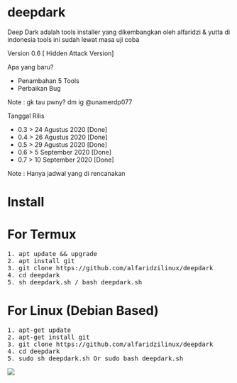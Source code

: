 # deepdark
Deep Dark adalah tools installer yang dikembangkan oleh alfaridzi &amp; yutta di indonesia tools ini sudah lewat masa uji coba

Version 0.6 [ Hidden Attack Version]

Apa yang baru?
- Penambahan 5 Tools
- Perbaikan Bug

Note : gk tau pwny? dm ig @unamerdp077

Tanggal Rilis

- 0.3 > 24 Agustus 2020 [Done]
- 0.4 > 26 Agustus 2020 [Done]
- 0.5 > 29 Agustus 2020 [Done]
- 0.6 > 5 September 2020 [Done]
- 0.7 > 10 September 2020 [Done]

Note : Hanya jadwal yang di rencanakan


# Install

# For Termux
<pre>
1. apt update && upgrade
2. apt install git
3. git clone https://github.com/alfaridzilinux/deepdark
4. cd deepdark
5. sh deepdark.sh / bash deepdark.sh
</pre>

# For Linux (Debian Based)
<pre>
1. apt-get update 
2. apt-get install git
3. git clone https://github.com/alfaridzilinux/deepdark
4. cd deepdark
5. sudo sh deepdark.sh Or sudo bash deepdark.sh
</pre>


![](https://i.ibb.co/4TCJJd1/deepdark07.png)
